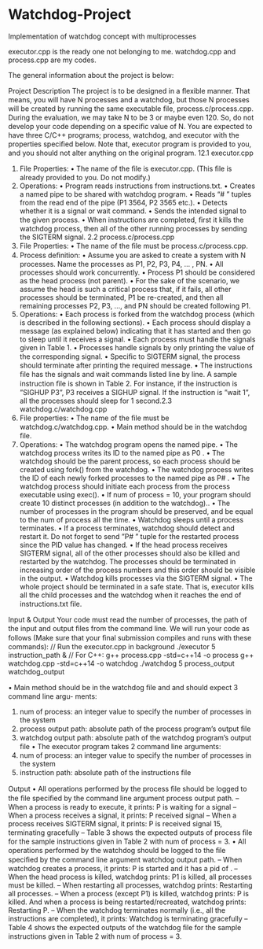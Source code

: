 # Watchdog-Project
Implementation of watchdog concept with multiprocesses

executor.cpp is the ready one not belonging to me.
watchdog.cpp and process.cpp are my codes.

The general information about the project is below:

Project Description
The project is to be designed in a ﬂexible manner. That means, you will have N processes
and a watchdog, but those N processes will be created by running the same executable ﬁle,
process.c/process.cpp. During the evaluation, we may take N to be 3 or maybe even 120. So,
do not develop your code depending on a speciﬁc value of N.
You are expected to have three C/C++ programs; process, watchdog, and executor with the
properties speciﬁed below. Note that, executor program is provided to you, and you should not
alter anything on the original program.
12.1 executor.cpp
1. File Properties:
• The name of the ﬁle is executor.cpp. (This ﬁle is already provided to you. Do not
modify.)
2. Operations:
• Program reads instructions from instructions.txt.
• Creates a named pipe to be shared with watchdog program.
• Reads “# <PID>” tuples from the read end of the pipe (P1 3564, P2 3565 etc.).
• Detects whether it is a signal or wait command.
• Sends the intended signal to the given process.
• When instructions are completed, ﬁrst it kills the watchdog process, then all of the
other running processes by sending the SIGTERM signal.
2.2 process.c/process.cpp
1. File Properties:
• The name of the ﬁle must be process.c/process.cpp.
2. Process deﬁnition:
• Assume you are asked to create a system with N processes. Name the processes as
P1, P2, P3, P4, ... , PN.
• All processes should work concurrently.
• Process P1 should be considered as the head process (not parent).
• For the sake of the scenario, we assume the head is such a critical process that, if it
fails, all other processes should be terminated, P1 be re-created, and then all remaining
processes P2, P3, ..., and PN should be created following P1.
3. Operations:
• Each process is forked from the watchdog process (which is described in the following
sections).
• Each process should display a message (as explained below) indicating that it has
started and then go to sleep until it receives a signal.
• Each process must handle the signals given in Table 1.
• Processes handle signals by only printing the value of the corresponding signal.
• Speciﬁc to SIGTERM signal, the process should terminate after printing the required
message.
• The instructions ﬁle has the signals and wait commands listed line by line. A sample
instruction ﬁle is shown in Table 2. For instance, if the instruction is ”SIGHUP P3”,
P3 receives a SIGHUP signal. If the instruction is ”wait 1”, all the processes should
sleep for 1 second.2.3 watchdog.c/watchdog.cpp
1. File properties:
• The name of the ﬁle must be watchdog.c/watchdog.cpp.
• Main method should be in the watchdog ﬁle.
2. Operations:
• The watchdog program opens the named pipe.
• The watchdog process writes its ID to the named pipe as P0 <PID>.
• The watchdog should be the parent process, so each process should be created using
fork() from the watchdog.
• The watchdog process writes the ID of each newly forked processes to the named pipe
as P# <PID>.
• The watchdog process should initiate each process from the process executable using
exec().
• If num of process = 10, your program should create 10 distinct processes (in addition
to the watchdog)..
• The number of processes in the program should be preserved, and be equal to the
num of process all the time.
• Watchdog sleeps until a process terminates.
• If a process terminates, watchdog should detect and restart it. Do not forget to send
”P# <PID>” tuple for the restarted process since the PID value has changed.
• If the head process receives SIGTERM signal, all of the other processes should also
be killed and restarted by the watchdog. The processes should be terminated in
increasing order of the process numbers and this order should be visible in the output.
• Watchdog kills processes via the SIGTERM signal.
• The whole project should be terminated in a safe state. That is, executor kills all the
child processes and the watchdog when it reaches the end of instructions.txt ﬁle.

 Input & Output
Your code must read the number of processes, the path of the input and output ﬁles from the
command line. We will run your code as follows (Make sure that your ﬁnal submission
compiles and runs with these commands):
// Run the executor.cpp in background
./executor 5 instruction_path &
// For C++:
g++ process.cpp -std=c++14 -o process
g++ watchdog.cpp -std=c++14 -o watchdog
./watchdog 5 process_output watchdog_output

• Main method should be in the watchdog ﬁle and and should expect 3 command line argu-
ments:
1. num of process: an integer value to specify the number of processes in the system
2. process output path: absolute path of the process program’s output ﬁle
3. watchdog output path: absolute path of the watchdog program’s output ﬁle
• The executor program takes 2 command line arguments:
1. num of process: an integer value to specify the number of processes in the system
2. instruction path: absolute path of the instructions ﬁle

 Output
• All operations performed by the process ﬁle should be logged to the ﬁle speciﬁed by the
command line argument process output path.
– When a process is ready to execute, it prints: P<ID> is waiting for a signal
– When a process receives a signal, it prints: P<ID> received signal <VALUE>
– When a process receives SIGTERM signal, it prints: P<ID> is received signal 15,
terminating gracefully
– Table 3 shows the expected outputs of process ﬁle for the sample instructions given in
Table 2 with num of process = 3.
• All operations performed by the watchdog should be logged to the ﬁle speciﬁed by the
command line argument watchdog output path.
– When watchdog creates a process, it prints: P<ID> is started and it has a pid of
<PID VALUE>.
– When the head process is killed, watchdog prints: P1 is killed, all processes must be
killed.
– When restarting all processes, watchdog prints: Restarting all processes.
– When a process (except P1) is killed, watchdog prints: P<ID> is killed. And when a
process is being restarted/recreated, watchdog prints: Restarting P<ID>.
– When the watchdog terminates normally (i.e., all the instructions are completed), it prints:
Watchdog is terminating gracefully
– Table 4 shows the expected outputs of the watchdog ﬁle for the sample instructions given
in Table 2 with num of process = 3.
